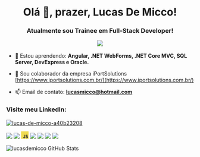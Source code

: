 <h1 align="center">Olá 👋, prazer, Lucas De Micco!</h1>
<h3 align="center">Atualmente sou Trainee em Full-Stack Developer!</h3>
<p align="center"><img src=https://www.fabiosilvalima.net/wp-content/uploads/2017/04/fabiosilvalima-sairfazendo.gif width="250"></p>

- 🌱 Estou aprendendo: **Angular, .NET WebForms, .NET Core MVC, SQL Server, DevExpress e Oracle.**

- 🤝 Sou colaborador da empresa iPortSolutions [https://www.iportsolutions.com.br/](https://www.iportsolutions.com.br/)

- 📫 Email de contato: **lucasmicco@hotmail.com**

<h3 align="left">Visite meu LinkedIn:</h3>
<p align="left">
<a href="https://linkedin.com/in/lucas-de-micco-a40b23208" target="blank"><img align="center" src="https://raw.githubusercontent.com/rahuldkjain/github-profile-readme-generator/master/src/images/icons/Social/linked-in-alt.svg" alt="lucas-de-micco-a40b23208" height="30" width="40" /></a>
</p>

<code><img height="20" src="https://upload.wikimedia.org/wikipedia/commons/thumb/e/ee/.NET_Core_Logo.svg/1024px-.NET_Core_Logo.svg.png"></code>
<code><img height="20" src="https://iconape.com/wp-content/files/sh/51404/svg/c--4.svg"></code>
<code><img height="20" src="https://raw.githubusercontent.com/github/explore/80688e429a7d4ef2fca1e82350fe8e3517d3494d/topics/javascript/javascript.png"></code>
<code><img height="20" src="https://icon-library.com/images/html5-icon/html5-icon-13.jpg"></code>
<code><img height="20" src="https://www.iconninja.com/files/64/358/407/css3-icon.svg"></code>
<code><img height="20" src="https://img.icons8.com/color/480/microsoft-sql-server.png"></code>
<code><img height="20" src="https://uxwing.com/wp-content/themes/uxwing/download/10-brands-and-social-media/oracle.png"></code>

![lucasdemicco GitHub Stats](https://github-readme-stats.vercel.app/api?username=lucasdemicco&show_icons=true)



